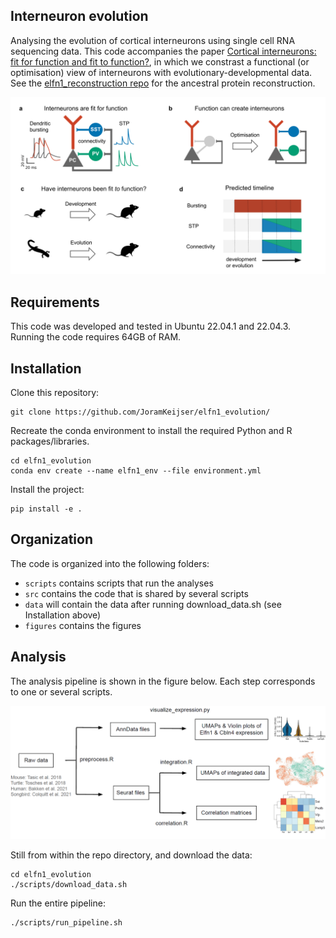 ## Interneuron evolution
Analysing the evolution of cortical interneurons using single cell RNA sequencing data. This code accompanies the paper [Cortical interneurons: fit for function and fit to function?](https://doi.org/10.1101/2023.02.23.529671), in which we constrast a functional (or optimisation) view of interneurons with evolutionary-developmental data. See the [elfn1_reconstruction repo](https://github.com/JoramKeijser/elfn1_reconstruction) for the ancestral protein reconstruction. 

![figure1](./figures/paper_figs/figure1.png)

## Requirements
This code was developed and tested in Ubuntu 22.04.1 and 22.04.3. Running the code requires 64GB of RAM. 

## Installation

Clone this repository:
```
git clone https://github.com/JoramKeijser/elfn1_evolution/
```
Recreate the conda environment to install the required Python and R packages/libraries. 
```
cd elfn1_evolution
conda env create --name elfn1_env --file environment.yml
```
Install the project:
```
pip install -e .
```

## Organization
The code is organized into the following folders:

- `scripts` contains scripts that run the analyses
- `src` contains the code that is shared by several scripts
- `data` will contain the data after running download_data.sh (see Installation above)
- `figures` contains the figures 

## Analysis 

The analysis pipeline is shown in the figure below. Each step corresponds to one or several scripts. 

![figures1](./figures/paper_figs/figures1.png)

Still from within the repo directory, and download the data:
```
cd elfn1_evolution
./scripts/download_data.sh
```
Run the entire pipeline:
```
./scripts/run_pipeline.sh
``` 
